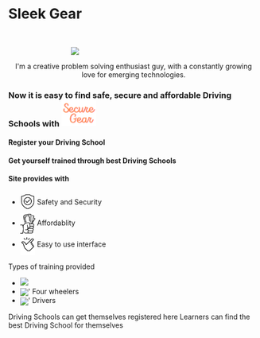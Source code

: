 #                                                                          Sleek Gear
<br>

<img src="https://github.com/curriee11/Driving_Schools/blob/main/Untitled%20design%20(3).gif"  style="display: block;
  margin-left: auto;
  margin-right: auto;
  width: 50%;">
  <p align="center">I'm a creative problem solving enthusiast guy, with a constantly growing love for emerging technologies.</p>

<h3>Now it is easy to find safe, secure and affordable Driving Schools with <img src="https://github.com/curriee11/Driving_Schools/blob/main/secureGear.png" width="70"></h3>
<h4>Register your Driving School</h4> 
<h4>Get yourself trained through best Driving Schools</h4>

<h4>Site provides with</h4>
<ul>
 <li><img src="https://github.com/curriee11/Driving_Schools/blob/main/Untitled%20design%20(1).gif" width="30" align="center">&nbsp;Safety and Security</li>
 
 <li><img src="https://github.com/curriee11/Driving_Schools/blob/main/Untitled%20design%20(2).jpg" width="30" align="center">&nbsp;Affordablity</li>
 
 <li><img src="https://github.com/curriee11/Driving_Schools/blob/main/Untitled%20design%20(3).jpg" width="30" align="center">&nbsp;Easy to use interface</li>
 
</ul>

Types of training provided

<ul>
  <div>
<li><img src = "https://github.com/curriee11/Driving_Schools/blob/main/Images/rooms/1.1.jpg"  width="50%" display="flex" flex-direstion="row">
  <Two-wheelers</li>
<li><img src = "https://github.com/curriee11/Driving_Schools/blob/main/Images/rooms/2.jpg"  width="50%" align="center">'
  Four wheelers</li>
    <li><img src = "https://github.com/curriee11/Driving_Schools/blob/main/Images/rooms/3.jpg"  width="50%" align="center">'
 Drivers</li>
    </div>
</ul>

Driving Schools can get themselves registered here
Learners can find the best Driving School for themselves

